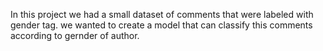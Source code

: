 In this project we had a small dataset of comments that were labeled with gender tag. we wanted to create a model that can classify this comments according to gernder of author.
